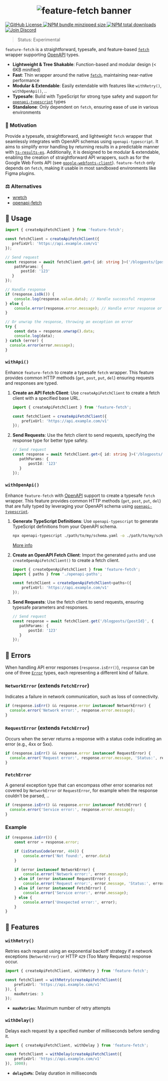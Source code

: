 <h1 align="center">
    <img src="https://raw.githubusercontent.com/inbeta-group/monorepo/develop/packages/feature-fetch/.github/banner.svg" alt="feature-fetch banner">
</h1>

<p align="left">
    <a href="https://github.com/inbeta-group/monorepo/blob/develop/LICENSE">
        <img src="https://img.shields.io/github/license/inbeta-group/monorepo.svg?label=license&style=flat&colorA=293140&colorB=F0E81A" alt="GitHub License"/>
    </a>
    <a href="https://www.npmjs.com/package/feature-fetch">
        <img src="https://img.shields.io/bundlephobia/minzip/feature-fetch.svg?label=minzipped%20size&style=flat&colorA=293140&colorB=F0E81A" alt="NPM bundle minzipped size"/>
    </a>
    <a href="https://www.npmjs.com/package/feature-fetch">
        <img src="https://img.shields.io/npm/dt/feature-fetch.svg?label=downloads&style=flat&colorA=293140&colorB=F0E81A" alt="NPM total downloads"/>
    </a>
    <a href="https://dyn.art/s/discord/?source=inbeta-group-readme">
        <img src="https://img.shields.io/discord/795291052897992724.svg?label=&logo=discord&logoColor=000000&color=293140&labelColor=F0E81A" alt="Join Discord"/>
    </a>
</p>

> Status: Experimental

`feature-fetch` is a straightforward, typesafe, and feature-based [`fetch`](https://developer.mozilla.org/en-US/docs/Web/API/Fetch_API) wrapper supporting [OpenAPI](https://www.openapis.org/) types.

- **Lightweight & Tree Shakable**: Function-based and modular design (< 6KB minified)
- **Fast**: Thin wrapper around the native [`fetch`](https://developer.mozilla.org/en-US/docs/Web/API/Fetch_API), maintaining near-native performance
- **Modular & Extendable**: Easily extendable with features like `withRetry()`, `withOpenApi()`, ..
- **Typesafe**: Build with TypeScript for strong type safety and support for [`openapi-typescript`](https://github.com/drwpow/openapi-typescript) types
- **Standalone**: Only dependent on `fetch`, ensuring ease of use in various environments

### 🌟 Motivation

Provide a typesafe, straightforward, and lightweight `fetch` wrapper that seamlessly integrates with OpenAPI schemas using `openapi-typescript`. It aims to simplify error handling by returning results in a predictable manner with [`ts-results-es`](https://github.com/lune-climate/ts-results-es#readme). Additionally, it is designed to be modular & extendable, enabling the creation of straightforward API wrappers, such as for the Google Web Fonts API (see [`google-webfonts-client`](https://github.com/inbeta-group/monorepo/tree/develop/packages/google-webfonts-client)). `feature-fetch` only depends on `fetch`, making it usable in most sandboxed environments like Figma plugins.

### ⚖️ Alternatives

- [wretch](https://github.com/elbywan/wretch)
- [openapi-fetch](https://github.com/drwpow/openapi-typescript/tree/main/packages/openapi-fetch)

## 📖 Usage

```ts
import { createApiFetchClient } from 'feature-fetch';

const fetchClient = createApiFetchClient({
   prefixUrl: 'https://api.example.com/v1'
});

// Send request
const response = await fetchClient.get<{ id: string }>('/blogposts/{postId}', {
    pathParams: {
       postId: '123'
   }
});

// Handle response
if (response.isOk()) {
    console.log(response.value.data); // Handle successful response
} else {
    console.error(response.error.message); // Handle error response or network exception
}

// Or unwrap the response, throwing an exception on error
try {
    const data = response.unwrap().data;
    console.log(data);
} catch (error) {
  console.error(error.message);
}
```

### `withApi()`

Enhance `feature-fetch` to create a typesafe `fetch` wrapper. This feature provides common HTTP methods (`get`, `post`, `put`, `del`) ensuring requests and responses are typed.

1. **Create an API Fetch Client**:
   Use `createApiFetchClient` to create a fetch client with a specified base URL.

   ```ts
   import { createApiFetchClient } from 'feature-fetch';

   const fetchClient = createApiFetchClient({
       prefixUrl: 'https://api.example.com/v1'
   });
   ```

2. **Send Requests**:
   Use the fetch client to send requests, specifying the response type for better type safety.

   ```ts
   // Send request
   const response = await fetchClient.get<{ id: string }>('/blogposts/{postId}', {
      pathParams: {
          postId: '123'
      }
   });
   ```

### `withOpenApi()`

Enhance `feature-fetch` with [OpenAPI](https://www.openapis.org/) support to create a typesafe `fetch` wrapper. This feature provides common HTTP methods (`get`, `post`, `put`, `del`) that are fully typed by leveraging your OpenAPI schema using [`openapi-typescript`](https://github.com/drwpow/openapi-typescript/).

1. **Generate TypeScript Definitions**:
   Use `openapi-typescript` to generate TypeScript definitions from your OpenAPI schema.

   ```bash
   npx openapi-typescript ./path/to/my/schema.yaml -o ./path/to/my/schema.d.ts
   ```
   [More info](https://github.com/drwpow/openapi-typescript/tree/main/packages/openapi-typescript)

2. **Create an OpenAPI Fetch Client**:
   Import the generated `paths` and use `createOpenApiFetchClient()` to create a fetch client.

   ```ts
   import { createOpenApiFetchClient } from 'feature-fetch';
   import { paths } from './openapi-paths';

   const fetchClient = createOpenApiFetchClient<paths>({
       prefixUrl: 'https://api.example.com/v1'
   });
   ```

3. **Send Requests**:
   Use the fetch client to send requests, ensuring typesafe parameters and responses.

   ```ts
   // Send request
   const response = await fetchClient.get('/blogposts/{postId}', {
      pathParams: {
          postId: '123'
      }
   });
   ```

## 🚨 Errors

When handling API error responses (`response.isErr()`), `response` can be one of three [`Error`](https://developer.mozilla.org/en-US/docs/Web/JavaScript/Reference/Global_Objects/Error) types, each representing a different kind of failure.

### `NetworkError` (extends `FetchError`)

Indicates a failure in network communication, such as loss of connectivity.

```ts
if (response.isErr() && response.error instanceof NetworkError) {
  console.error('Network error:', response.error.message);
}
```

### `RequestError` (extends `FetchError`)

Occurs when the server returns a response with a status code indicating an error (e.g., 4xx or 5xx).

```ts
if (response.isErr() && response.error instanceof RequestError) {
  console.error('Request error:', response.error.message, 'Status:', response.error.status);
}
```

### `FetchError`

A general exception type that can encompass other error scenarios not covered by `NetworkError` or `RequestError`, for example when the response couldn't be parsed, ..

```ts
if (response.isErr() && response.error instanceof FetchError) {
  console.error('Service error:', response.error.message);
}
```

### Example

```ts
if (response.isErr()) {
    const error = response.error;

    if (isStatusCode(error, 404)) {
        console.error('Not found:', error.data)
    }

    if (error instanceof NetworkError) {
        console.error('Network error:', error.message);
    } else if (error instanceof RequestError) {
        console.error('Request error:', error.message, 'Status:', error.status);
    } else if (error instanceof FetchError) {
        console.error('Service error:', error.message);
    } else {
        console.error('Unexpected error:', error);
    }
} 
```

## 📙 Features

### `withRetry()`

Retries each request using an exponential backoff strategy if a network exceptions (`NetworkError`) or HTTP `429` (Too Many Requests) response occur.

```ts
import { createApiFetchClient, withRetry } from 'feature-fetch';

const fetchClient = withRetry(createApiFetchClient({
    prefixUrl: 'https://api.example.com/v1'
}), {
    maxRetries: 3
});
```

- **`maxRetries`**: Maximum number of retry attempts

### `withDelay()`

Delays each request by a specified number of milliseconds before sending it.

```ts
import { createApiFetchClient, withDelay } from 'feature-fetch';

const fetchClient = withDelay(createApiFetchClient({
    prefixUrl: 'https://api.example.com/v1'
}), 1000);
```

- **`delayInMs`**: Delay duration in milliseconds